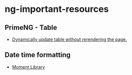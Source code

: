 ng-important-resources
=======

## PrimeNG - Table
  - [Dynamically update table without rerendering the page.](https://www.freakyjolly.com/angular-material-table-operations-using-dialog/#.XvXB888zbDc)
  
  
## Date time formatting
  - [Moment Library](https://momentjs.com/)
